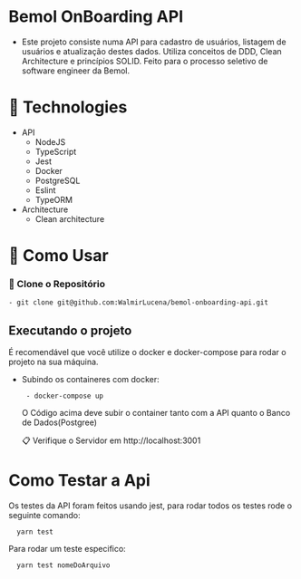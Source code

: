# Bemol OnBoarding API

- Este projeto consiste numa API para cadastro de usuários, listagem de usuários e atualização destes dados. Utiliza conceitos de DDD, Clean Architecture e princípios SOLID. Feito para o processo seletivo de software engineer da Bemol.

# 🧰 Technologies

- API
  - NodeJS
  - TypeScript
  - Jest
  - Docker
  - PostgreSQL
  - Eslint
  - TypeORM
- Architecture
  - Clean architecture

# 🚀 Como Usar

### 💾 Clone o Repositório

```
- git clone git@github.com:WalmirLucena/bemol-onboarding-api.git
```

## Executando o projeto

É recomendável que você utilize o docker e docker-compose para rodar o projeto na sua máquina.

- Subindo os containeres com docker:

  ```
   - docker-compose up
  ```

  O Código acima deve subir o container tanto com a API quanto o Banco de Dados(Postgree)

  📋 Verifique o Servidor em http://localhost:3001

# Como Testar a Api

Os testes da API foram feitos usando jest, para rodar todos os testes rode o seguinte comando:

```
  yarn test
```

Para rodar um teste especifico:

```
  yarn test nomeDoArquivo
```
